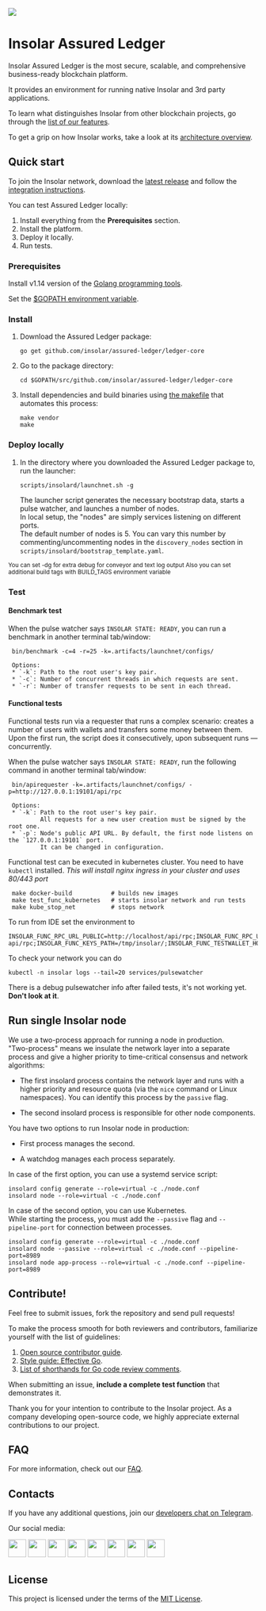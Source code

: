 [<img src="https://github.com/insolar/doc-pics/raw/master/st/github-readme-banner.png">](http://insolar.io/?utm_source=Github)

# Insolar Assured Ledger

Insolar Assured Ledger is the most secure, scalable, and comprehensive business-ready blockchain platform.

It provides an environment for running native Insolar and 3rd party applications.

To learn what distinguishes Insolar from other blockchain projects, go through the [list of our features](https://insolar.io/platform?utm_source=Github). 

To get a grip on how Insolar works, take a look at its [architecture overview](https://docs.insolar.io/en/latest/architecture.html#architecture).

## Quick start

To join the Insolar network, download the [latest release](https://github.com/insolar/assured-ledger/ledger-core/releases) and follow the [integration instructions](https://docs.insolar.io/en/latest/integration.html).

You can test Assured Ledger locally:

1. Install everything from the **Prerequisites** section.
2. Install the platform.
3. Deploy it locally.
4. Run tests.

### Prerequisites

Install v1.14 version of the [Golang programming tools](https://golang.org/doc/install#install).

Set the [$GOPATH environment variable](https://github.com/golang/go/wiki/SettingGOPATH).

### Install

1. Download the Assured Ledger package:

   ```
   go get github.com/insolar/assured-ledger/ledger-core
   ```

2. Go to the package directory:

   ```
   cd $GOPATH/src/github.com/insolar/assured-ledger/ledger-core
   ```

3. Install dependencies and build binaries using [the makefile](https://github.com/insolar/assured-ledger/blob/PLAT-182-all-insolard-cli-commands/ledger-core/Makefile) that automates this process:

   ```
   make vendor 
   make
   ```

### Deploy locally

1. In the directory where you downloaded the Assured Ledger package to, run the launcher:

   ```
   scripts/insolard/launchnet.sh -g
   ```

   The launcher script generates the necessary bootstrap data, starts a pulse watcher, and launches a number of nodes.<br> 
   In local setup, the "nodes" are simply services listening on different ports.<br>
   The default number of nodes is 5.  You can vary this number by commenting/uncommenting nodes in the `discovery_nodes` section in `scripts/insolard/bootstrap_template.yaml`.
   
<sub>
You can set -dg for extra debug for conveyor and text log output
Also you can set additional build tags with BUILD_TAGS environment variable
</sub>
   
### Test

#### Benchmark test

When the pulse watcher says `INSOLAR STATE: READY`, you can run a benchmark in another terminal tab/window:

   ```
    bin/benchmark -c=4 -r=25 -k=.artifacts/launchnet/configs/
   ```

     Options:
     * `-k`: Path to the root user's key pair.
     * `-c`: Number of concurrent threads in which requests are sent.
     * `-r`: Number of transfer requests to be sent in each thread.

#### Functional tests

Functional tests run via a requester that runs a complex scenario: creates a number of users with wallets and transfers some money between them.<br>
Upon the first run, the script does it consecutively, upon subsequent runs — concurrently.

When the pulse watcher says `INSOLAR STATE: READY`, run the following command in another terminal tab/window:

   ```
    bin/apirequester -k=.artifacts/launchnet/configs/ -p=http://127.0.0.1:19101/api/rpc
   ```

     Options:
     * `-k`: Path to the root user's key pair.
             All requests for a new user creation must be signed by the root one.
     * `-p`: Node's public API URL. By default, the first node listens on the `127.0.0.1:19101` port. 
             It can be changed in configuration.


Functional test can be executed in kubernetes cluster. You need to have `kubectl` installed.
_This will install nginx ingress in your cluster and uses 80/443 port_

   ```
    make docker-build           # builds new images
    make test_func_kubernetes   # starts insolar network and run tests
    make kube_stop_net          # stops network
   ```
To run from IDE set the environment to
```
INSOLAR_FUNC_RPC_URL_PUBLIC=http://localhost/api/rpc;INSOLAR_FUNC_RPC_URL=http://localhost/admin-api/rpc;INSOLAR_FUNC_KEYS_PATH=/tmp/insolar/;INSOLAR_FUNC_TESTWALLET_HOST=localhost
```
To check your network you can do
```
kubectl -n insolar logs --tail=20 services/pulsewatcher
```
There is a debug pulsewatcher info after failed tests, it's not working yet. **Don't look at it**.

## Run single Insolar node

We use a two-process approach for running a node in production.<br>
"Two-process" means we insulate the network layer into a separate process and give a higher priority to time-critical consensus and network algorithms:

* The first insolard process contains the network layer and runs with a higher priority and resource quota (via the `nice` command or Linux namespaces). You can identify this process by the `passive` flag.

* The second insolard process is responsible for other node components.

You have two options to run Insolar node in production:

 * First process manages the second.
 
 * A watchdog manages each process separately.
 
In case of the first option, you can use a systemd service script:

```
insolard config generate --role=virtual -c ./node.conf
insolard node --role=virtual -c ./node.conf
```

In case of the second option, you can use Kubernetes.<br>
While starting the process, you must add the `--passive` flag and `--pipeline-port` for connection between processes.

```
insolard config generate --role=virtual -c ./node.conf
insolard node --passive --role=virtual -c ./node.conf --pipeline-port=8989
insolard node app-process --role=virtual -c ./node.conf --pipeline-port=8989
```

## Contribute!

Feel free to submit issues, fork the repository and send pull requests! 

To make the process smooth for both reviewers and contributors, familiarize yourself with the list of guidelines:

1. [Open source contributor guide](https://github.com/freeCodeCamp/how-to-contribute-to-open-source).
2. [Style guide: Effective Go](https://golang.org/doc/effective_go.html).
3. [List of shorthands for Go code review comments](https://github.com/golang/go/wiki/CodeReviewComments).

When submitting an issue, **include a complete test function** that demonstrates it.

Thank you for your intention to contribute to the Insolar project. As a company developing open-source code, we highly appreciate external contributions to our project.

## FAQ

For more information, check out our [FAQ](https://github.com/insolar/assured-ledger/ledger-core/wiki/FAQ).

## Contacts

If you have any additional questions, join our [developers chat on Telegram](https://t.me/InsolarTech).

Our social media:

[<img src="https://github.com/insolar/doc-pics/raw/master/st/ico-social-facebook.png" width="36" height="36">](https://facebook.com/insolario)
[<img src="https://github.com/insolar/doc-pics/raw/master/st/ico-social-twitter.png" width="36" height="36">](https://twitter.com/insolario)
[<img src="https://github.com/insolar/doc-pics/raw/master/st/ico-social-medium.png" width="36" height="36">](https://medium.com/insolar)
[<img src="https://github.com/insolar/doc-pics/raw/master/st/ico-social-youtube.png" width="36" height="36">](https://youtube.com/insolar)
[<img src="https://github.com/insolar/doc-pics/raw/master/st/ico-social-reddit.png" width="36" height="36">](https://www.reddit.com/r/insolar/)
[<img src="https://github.com/insolar/doc-pics/raw/master/st/ico-social-linkedin.png" width="36" height="36">](https://www.linkedin.com/company/insolario/)
[<img src="https://github.com/insolar/doc-pics/raw/master/st/ico-social-instagram.png" width="36" height="36">](https://instagram.com/insolario)
[<img src="https://github.com/insolar/doc-pics/raw/master/st/ico-social-telegram.png" width="36" height="36">](https://t.me/InsolarAnnouncements) 

## License

This project is licensed under the terms of the [MIT License](LICENSE.md).
